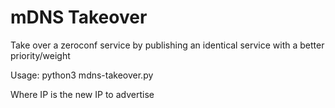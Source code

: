 # mDNS Takeover

Take over a zeroconf service by publishing an identical service with a better priority/weight

Usage: python3 mdns-takeover.py <zone> <ip>

Where IP is the new IP to advertise
